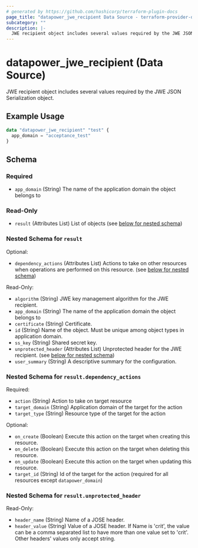 ```yaml
---
# generated by https://github.com/hashicorp/terraform-plugin-docs
page_title: "datapower_jwe_recipient Data Source - terraform-provider-datapower"
subcategory: ""
description: |-
  JWE recipient object includes several values required by the JWE JSON Serialization object.
---
```


# datapower_jwe_recipient (Data Source)

JWE recipient object includes several values required by the JWE JSON Serialization object.

## Example Usage

```terraform
data "datapower_jwe_recipient" "test" {
  app_domain = "acceptance_test"
}
```

<!-- schema generated by tfplugindocs -->
## Schema

### Required

- `app_domain` (String) The name of the application domain the object belongs to

### Read-Only

- `result` (Attributes List) List of objects (see [below for nested schema](#nestedatt--result))

<a id="nestedatt--result"></a>
### Nested Schema for `result`

Optional:

- `dependency_actions` (Attributes List) Actions to take on other resources when operations are performed on this resource. (see [below for nested schema](#nestedatt--result--dependency_actions))

Read-Only:

- `algorithm` (String) JWE key management algorithm for the JWE recipient.
- `app_domain` (String) The name of the application domain the object belongs to
- `certificate` (String) Certificate.
- `id` (String) Name of the object. Must be unique among object types in application domain.
- `ss_key` (String) Shared secret key.
- `unprotected_header` (Attributes List) Unprotected header for the JWE recipient. (see [below for nested schema](#nestedatt--result--unprotected_header))
- `user_summary` (String) A descriptive summary for the configuration.

<a id="nestedatt--result--dependency_actions"></a>
### Nested Schema for `result.dependency_actions`

Required:

- `action` (String) Action to take on target resource
- `target_domain` (String) Application domain of the target for the action
- `target_type` (String) Resource type of the target for the action

Optional:

- `on_create` (Boolean) Execute this action on the target when creating this resource.
- `on_delete` (Boolean) Execute this action on the target when deleting this resource.
- `on_update` (Boolean) Execute this action on the target when updating this resource.
- `target_id` (String) Id of the target for the action (required for all resources except `datapower_domain`)


<a id="nestedatt--result--unprotected_header"></a>
### Nested Schema for `result.unprotected_header`

Read-Only:

- `header_name` (String) Name of a JOSE header.
- `header_value` (String) Value of a JOSE header. If Name is 'crit', the value can be a comma separated list to have more than one value set to 'crit'. Other headers' values only accept string.

